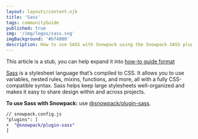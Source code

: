 ```yaml
---
layout: layouts/content.njk
title: 'Sass'
tags: communityGuide
published: true
img: '/img/logos/sass.svg'
imgBackground: '#bf4080'
description: How to use SASS with Snowpack using the Snowpack SASS plugin
---
```


<div class="stub">
This article is a stub, you can help expand it into <a href="https://diataxis.fr/how-to-guides/">how-to guide format</a>
</div>

[Sass](https://www.sass-lang.com/) is a stylesheet language that’s compiled to CSS. It allows you to use variables, nested rules, mixins, functions, and more, all with a fully CSS-compatible syntax. Sass helps keep large stylesheets well-organized and makes it easy to share design within and across projects.

**To use Sass with Snowpack:** use [@snowpack/plugin-sass](https://www.npmjs.com/package/@snowpack/plugin-sass).

```diff
// snowpack.config.js
"plugins": [
+  "@snowpack/plugin-sass"
]
```
